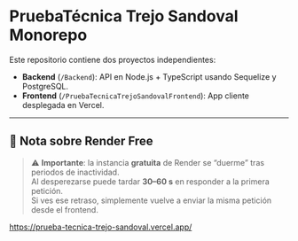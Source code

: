 # PruebaTécnica Trejo Sandoval Monorepo

Este repositorio contiene dos proyectos independientes:

- **Backend** (`/Backend`): API en Node.js + TypeScript usando Sequelize y PostgreSQL.  
- **Frontend** (`/PruebaTecnicaTrejoSandovalFrontend`): App cliente desplegada en Vercel.

---

## 🚧 Nota sobre Render Free

> ⚠️ **Importante**: la instancia **gratuita** de Render se “duerme” tras periodos de inactividad.  
> Al desperezarse puede tardar **30–60 s** en responder a la primera petición.  
> Si ves ese retraso, simplemente vuelve a enviar la misma petición desde el frontend.

https://prueba-tecnica-trejo-sandoval.vercel.app/